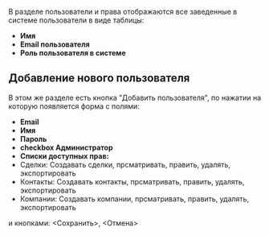 В разделе пользователи и права отображаются все заведенные в системе пользователи в виде таблицы:
* **Имя**
* **Email пользователя**
* **Роль пользователя в системе**

## Добавление нового пользователя 
В этом же разделе есть кнопка "Добавить пользователя", по нажатии на которую появляется форма с полями:
* **Email**
* **Имя**
* **Пароль**
* **checkbox Администратор**
* **Списки доступных прав:**
 * Сделки: Создавать сделки, прсматривать, править, удалять, экспортировать
 * Контакты: Создавать контакты, прсматривать, править, удалять, экспортировать
 * Компании: Создавать компании, прсматривать, править, удалять, экспортировать

и кнопками: <Сохранить>, <Отмена>
